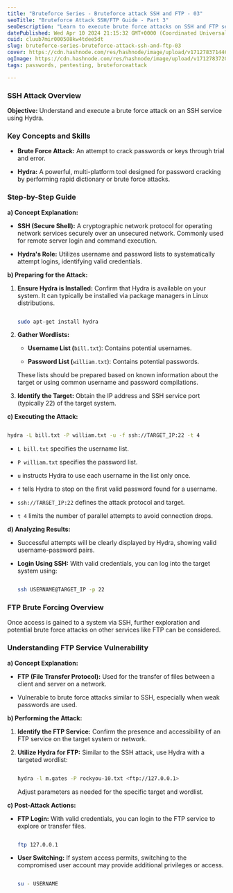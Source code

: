 ```yaml
---
title: "Bruteforce Series - Bruteforce attack SSH and FTP - 03"
seoTitle: "Bruteforce Attack SSH/FTP Guide - Part 3"
seoDescription: "Learn to execute brute force attacks on SSH and FTP services using Hydra. Master password cracking techniques and secure network protocols"
datePublished: Wed Apr 10 2024 21:15:32 GMT+0000 (Coordinated Universal Time)
cuid: cluub7mir000508kw4tdee5dt
slug: bruteforce-series-bruteforce-attack-ssh-and-ftp-03
cover: https://cdn.hashnode.com/res/hashnode/image/upload/v1712783714463/5415722c-d464-4339-a136-f85a07845e7d.png
ogImage: https://cdn.hashnode.com/res/hashnode/image/upload/v1712783720732/9761bd6c-e163-4971-92c9-1f506f1560c2.png
tags: passwords, pentesting, bruteforceattack

---
```


### **SSH Attack Overview**

**Objective:** Understand and execute a brute force attack on an SSH service using Hydra.

### Key Concepts and Skills

* **Brute Force Attack:** An attempt to crack passwords or keys through trial and error.
    
* **Hydra:** A powerful, multi-platform tool designed for password cracking by performing rapid dictionary or brute force attacks.
    

### Step-by-Step Guide

**a) Concept Explanation:**

* **SSH (Secure Shell):** A cryptographic network protocol for operating network services securely over an unsecured network. Commonly used for remote server login and command execution.
    
* **Hydra's Role:** Utilizes username and password lists to systematically attempt logins, identifying valid credentials.
    

**b) Preparing for the Attack:**

1. **Ensure Hydra is Installed:** Confirm that Hydra is available on your system. It can typically be installed via package managers in Linux distributions.
    
    ```bash
    
    sudo apt-get install hydra
    
    ```
    
2. **Gather Wordlists:**
    
    * **Username List (**`bill.txt`): Contains potential usernames.
        
    * **Password List (**`william.txt`): Contains potential passwords.
        
    
    These lists should be prepared based on known information about the target or using common username and password compilations.
    
3. **Identify the Target:** Obtain the IP address and SSH service port (typically 22) of the target system.
    

**c) Executing the Attack:**

```bash

hydra -L bill.txt -P william.txt -u -f ssh://TARGET_IP:22 -t 4

```

* `L bill.txt` specifies the username list.
    
* `P william.txt` specifies the password list.
    
* `u` instructs Hydra to use each username in the list only once.
    
* `f` tells Hydra to stop on the first valid password found for a username.
    
* `ssh://TARGET_IP:22` defines the attack protocol and target.
    
* `t 4` limits the number of parallel attempts to avoid connection drops.
    

**d) Analyzing Results:**

* Successful attempts will be clearly displayed by Hydra, showing valid username-password pairs.
    
* **Login Using SSH:** With valid credentials, you can log into the target system using:
    
    ```bash
    
    ssh USERNAME@TARGET_IP -p 22
    
    ```
    

### **FTP Brute Forcing Overview**

Once access is gained to a system via SSH, further exploration and potential brute force attacks on other services like FTP can be considered.

### Understanding FTP Service Vulnerability

**a) Concept Explanation:**

* **FTP (File Transfer Protocol):** Used for the transfer of files between a client and server on a network.
    
* Vulnerable to brute force attacks similar to SSH, especially when weak passwords are used.
    

**b) Performing the Attack:**

1. **Identify the FTP Service:** Confirm the presence and accessibility of an FTP service on the target system or network.
    
2. **Utilize Hydra for FTP:** Similar to the SSH attack, use Hydra with a targeted wordlist:
    
    ```bash
    
    hydra -l m.gates -P rockyou-10.txt <ftp://127.0.0.1>
    
    ```
    
    Adjust parameters as needed for the specific target and wordlist.
    

**c) Post-Attack Actions:**

* **FTP Login:** With valid credentials, you can login to the FTP service to explore or transfer files.
    
    ```bash
    
    ftp 127.0.0.1
    
    ```
    
* **User Switching:** If system access permits, switching to the compromised user account may provide additional privileges or access.
    
    ```bash
    
    su - USERNAME
    
    ```